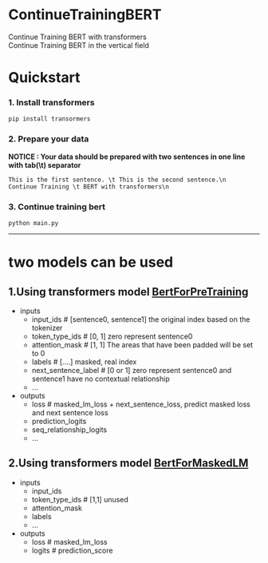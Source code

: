 # ContinueTrainingBERT
Continue Training BERT with transformers  
Continue Training BERT in the vertical field
# Quickstart
### 1. Install transformers
`pip install transormers`
### 2. Prepare your data
**NOTICE : Your data should be prepared with two sentences in one line with tab(\t) separator**
```
This is the first sentence. \t This is the second sentence.\n
Continue Training \t BERT with transformers\n
```
### 3. Continue training bert
`python main.py`

 ---
# two models can be used
## 1.Using transformers model [BertForPreTraining](https://huggingface.co/docs/transformers/v4.31.0/en/model_doc/bert#transformers.BertForPreTraining)
- inputs
  - input_ids              # [sentence0, sentence1] the original index based on the tokenizer
  - token_type_ids         # [0, 1] zero represent sentence0
  - attention_mask         # [1, 1] The areas that have been padded will be set to 0
  - labels                 # [....] masked, real index
  - next_sentence_label    # [0 or 1] zero represent sentence0 and sentence1 have no contextual relationship
  - ...
- outputs
  - loss                      # masked_lm_loss + next_sentence_loss, predict masked loss and next sentence loss  
  - prediction_logits
  - seq_relationship_logits
  - ...
## 2.Using transformers model [BertForMaskedLM](https://huggingface.co/docs/transformers/v4.31.0/en/model_doc/bert#transformers.BertForMaskedLM)
- inputs
    - input_ids
    - token_type_ids      # [1,1] unused
    - attention_mask      
    - labels
    - ...
- outputs
    - loss                # masked_lm_loss
    - logits              # prediction_score
